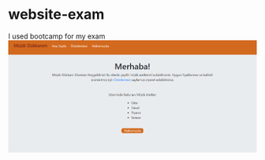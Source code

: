 # website-exam
I used bootcamp for my exam
![screenshot](https://github.com/coddernordic/website-exam/blob/main/images/screenshot.png)
